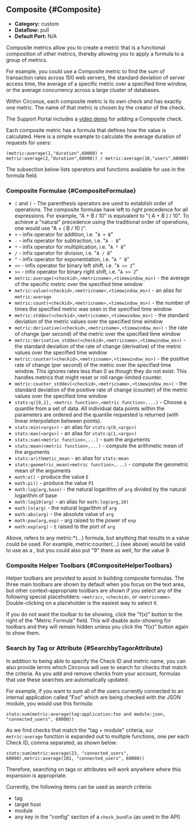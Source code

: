 ## Composite {#Composite}
 * **Category:** custom
 * **Dataflow:** pull
 * **Default Port:** N/A

Composite metrics allow you to create a metric that is a functional composition of other metrics, thereby allowing you to apply a formula to a group of metrics.

For example, you could use a Composite metric to find the sum of transaction rates across 100 web servers, the standard deviation of server access time, the average of a specific metric over a specified time window, or the average concurrency across a large cluster of databases.

Within Circonus, each composite metric is its own check and has exactly one metric. The name of that metric is chosen by the creator of the check.

The Support Portal includes a [video demo](https://support.circonus.com/solution/articles/6000045162-video-adding-a-composite-check) for adding a Composite check.

Each composite metric has a formula that defines how the value is calculated.  Here is a simple example to calculate the average duration of requests for users:

```
(metric:average(1,"duration",60000) + metric:average(2,"duration",60000)) / metric:average(10,"users",60000)
```

The subsection below lists operators and functions available for use in the formula field.


### Composite Formulae {#CompositeFormulae}
 * `(` and `)` - The parenthesis operators are used to establish order of operations.  The composite formulae have left to right precedence for all expressions. For example, "A + B / 10" is equivalent to "( A + B ) / 10".  To achieve a "natural" precedence using the traditional order of operations, one would use "A + ( B / 10 )".
 * `+` - infix operator for addition, i.e. "`A + B`"
 * `-` - infix operator for subtraction, i.e. "`A - B`"
 * `*` - infix operator for multiplication, i.e. "`A * B`"
 * `/` - infix operator for division, i.e. "`A / B`"
 * `^` - infix operator for exponentiation, i.e. "`A ^ B`"
 * `<<` - infix operator for binary left shift, i.e. "`A << 2`"
 * `>>` - infix operator for binary right shift, i.e. "`A >> 2`"
 * `metric:average(<checkid>,<metricname>,<timewindow_ms>)` - the average of the specific metric over the specified time window
 * `metric:value(<checkid>,<metricname>,<timewindow_ms>)` - an alias for `metric:average`
 * `metric:count(<checkid>,<metricname>,<timewindow_ms>)` - the number of times the specified metric was seen in the specified time window
 * `metric:stddev(<checkid>,<metricname>,<timewindow_ms>)` - the standard deviation of the metric values over the specified time window
 * `metric:derivative(<checkid>,<metricname>,<timewindow_ms>)` - the rate of change (per second) of the metric over the specified time window
 * `metric:derivative_stddev(<checkid>,<metricname>,<timewindow_ms>)` - the standard deviation of the rate of change (derivative) of the metric values over the specified time window
 * `metric:counter(<checkid>,<metricname>,<timewindow_ms>)` - the positive rate of change (per second) of the metric over the specified time window.  This ignores rates less than 0 as though they do not exist.  This handles metrics that might reset or roll range-limited counter.
 * `metric:counter_stddev(<checkid>,<metricname>,<timewindow_ms>)` - the standard deviation of the positive rate of change (counter) of the metric values over the specified time window
 * `stats:q([0,1], <metric function>,<metric function>,...)` - Choose a quantile from a set of data.  All individual data points within the parameters are ordered and the quantile requested is returned (with linear interpolation between points).
 * `stats:min(<args>)` - an alias for `stats:q(0,<args>)`
 * `stats:max(<args>)` - an alias for `stats:q(1,<args>)`
 * `stats:sum(<metric function>,...)` - sum the arguments
 * `stats:mean(<metric function>,...)` - compute the arithmetic mean of the arguments
 * `stats:arithmetic_mean` - an alias for `stats:mean`
 * `stats:geometric_mean(<metric function>,...)` - compute the geometric mean of the arguments
 * `math:e()` - produce the value `E`
 * `math:pi()` - produce the value `PI`
 * `math:log(arg,base)` - the natural logarithm of `arg` divided by the natural logarithm of base
 * `math:log10(arg)` - an alias for `math:log(arg,10)`
 * `math:ln(arg)` - the natural logarithm of `arg`
 * `math:abs(arg)` - the absolute value of `arg`
 * `math:pow(arg,exp)` - arg raised to the power of `exp`
 * `math:exp(arg)` - `E` raised to the port of `arg`

Above, <metric function> refers to any metric:*(...) formula, but anything that results in a value could be used. For example, metric:counter(...) (see above) would be valid to use as a <metric function>, but you could also put "9" there as well, for the value 9.


### Composite Helper Toolbars {#CompositeHelperToolbars}
Helper toolbars are provided to assist in building composite formulas. The three main toolbars are shown by default when you focus on the text area, but other context-appropriate toolbars are shown if you select any of the following special placeholders: `<metric>`, `<checkid>`, or `<metricname>`. Double-clicking on a placeholder is the easiest way to select it.

If you do not want the toolbar to be showing, click the "f(x)" button to the right of the "Metric Formula" field. This will disable auto-showing for toolbars and they will remain hidden unless you click the "f(x)" button again to show them.


### Search by Tag or Attribute {#SearchbyTagorAttribute}
In addition to being able to specify the Check ID and metric name, you can also provide terms which Circonus will use to search for checks that match the criteria.  As you add and remove checks from your account, formulas that use these searches are automatically updated.

For example, if you want to sum all of the users currently connected to an internal application called "Foo" which are being checked with the JSON module, you would use this formula:
```
stats:sum(metric:average(tag:application:foo and module:json, "connected_users", 60000))
```

As we find checks that match the "tag + module" criteria, our `metric:average` function is expanded out to multiple functions, one per each Check ID, comma separated, as shown below:
```
stats:sum(metric:average(23, "connected_users", 60000),metric:average(101, "connected_users", 60000))
```

Therefore, searching on tags or attributes will work anywhere where this expansion is appropriate.

Currently, the following items can be used as search criteria:

 * tag
 * target host
 * module
 * any key in the "config" section of a `check_bundle` (as used in the API)

